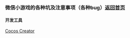 ### 微信小游戏的各种坑及注意事项（各种bug）[返回首页](/)

#### 开发工具
[Cocos Creator](http://docs.cocos.com/creator/manual/zh/getting-started/introduction.html)
